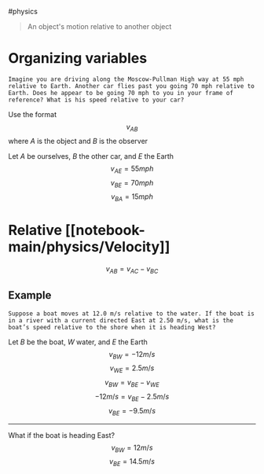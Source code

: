 #physics

> An object's motion relative to another object

# Organizing variables
	Imagine you are driving along the Moscow-Pullman High way at 55 mph relative to Earth. Another car flies past you going 70 mph relative to Earth. Does he appear to be going 70 mph to you in your frame of reference? What is his speed relative to your car?

Use the format
$$ v_{AB} $$
where *A* is the object and *B* is the observer

Let *A* be ourselves, *B* the other car, and *E* the Earth
$$ v_{AE} = 55mph $$
$$ v_{BE} = 70mph $$
$$ v_{BA} = 15mph $$

# Relative [[notebook-main/physics/Velocity]]
$$ v_{AB} = v_{AC} - v_{BC} $$

## Example
	Suppose a boat moves at 12.0 m/s relative to the water. If the boat is in a river with a current directed East at 2.50 m/s, what is the boat’s speed relative to the shore when it is heading West?

Let *B* be the boat, *W* water, and *E* the Earth
$$ v_{BW} = -12m/s $$
$$ v_{WE} = 2.5m/s $$
$$ v_{BW} = v_{BE} - v_{WE} $$
$$ -12m/s = v_{BE} - 2.5m/s $$
$$ v_{BE} = -9.5m/s $$

---

What if the boat is heading East?
$$ v_{BW} = 12m/s $$
$$ v_{BE} = 14.5m/s $$